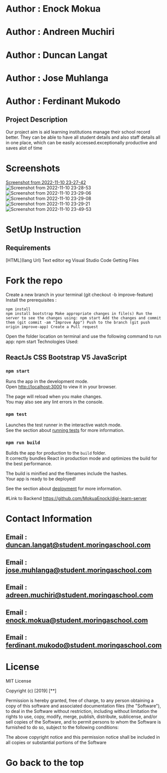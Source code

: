 # Author : Enock Mokua 
# Author : Andreen Muchiri
# Author : Duncan Langat 
# Author : Jose Muhlanga
# Author : Ferdinant Mukodo

## Project Description

Our project aim is aid learning institutions manage their 
school record better. They can be able to have all student details and also staff details all in one place, which can be easily accessed.exceptionally productive and saves alot of time
# Screenshots

[Screenshot from 2022-11-10 23-27-42](https://user-images.githubusercontent.com/108465603/201203198-cbf88ed0-de0f-49fa-bde7-e2edcf579296.png)
![Screenshot from 2022-11-10 23-28-53](https://user-images.githubusercontent.com/108465603/201203202-05d04457-7060-4cea-9cc6-9adbdcefc540.png)
![Screenshot from 2022-11-10 23-29-06](https://user-images.githubusercontent.com/108465603/201203213-e4cfe09d-3f18-4b74-a006-c4d4e67c00c7.png)
![Screenshot from 2022-11-10 23-29-08](https://user-images.githubusercontent.com/108465603/201203221-24fa3730-f74a-42bd-87cc-9ebe452ead87.png)
![Screenshot from 2022-11-10 23-29-21](https://user-images.githubusercontent.com/108465603/201203224-3e261e55-2d9e-44d3-9c6f-64cae99dcb0f.png)
![Screenshot from 2022-11-10 23-49-53](https://user-images.githubusercontent.com/108465603/201203227-1fff1310-2c72-4695-8e57-c732cc73552d.png)

# SetUp Instruction

## Requirements

[HTML](lang Url) Text editor eg Visual Studio Code
Getting Files

# Fork the repo

Create a new branch in your terminal (git checkout -b improve-feature) Install the prerequisites :

    npm install
    npm install bootstrap Make appropriate changes in file(s) Run the server to see the changes using: npm start Add the changes and commit them (git commit -am "Improve App") Push to the branch (git push origin improve-app) Create a Pull request

Open the folder location on terminal and use the following command to run app: npm start
Technologies Used:

## ReactJs CSS Bootstrap V5 JavaScript

### `npm start`

Runs the app in the development mode.\
Open [http://localhost:3000](http://localhost:3000) to view it in your browser.

The page will reload when you make changes.\
You may also see any lint errors in the console.

### `npm test`

Launches the test runner in the interactive watch mode.\
See the section about [running tests](https://facebook.github.io/create-react-app/docs/running-tests) for more information.

### `npm run build`

Builds the app for production to the `build` folder.\
It correctly bundles React in production mode and optimizes the build for the best performance.

The build is minified and the filenames include the hashes.\
Your app is ready to be deployed!

See the section about [deployment](https://facebook.github.io/create-react-app/docs/deployment) for more information.

#Link to Backend
https://github.com/MokuaEnock/digi-learn-server

# Contact Information

## Email : duncan.langat@student.moringaschool.com
## Email : jose.muhlanga@student.moringaschool.com
## Email : adreen.muchiri@student.moringaschool.com
## Email : enock.mokua@student.moringaschool.com
## Email : ferdinant.mukodo@student.moringaschool.com


# License

MIT License

Copyright (c) [2019] [**]

Permission is hereby granted, free of charge, to any person obtaining a copy of this software and associated documentation files (the "Software"), to deal in the Software without restriction, including without limitation the rights to use, copy, modify, merge, publish, distribute, sublicense, and/or sell copies of the Software, and to permit persons to whom the Software is furnished to do so, subject to the following conditions:

The above copyright notice and this permission notice shall be included in all copies or substantial portions of the Software

# Go back to the top
